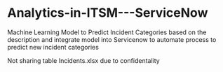 # Analytics-in-ITSM---ServiceNow
Machine Learning Model to Predict Incident Categories based on the description and integrate model into Servicenow to automate process to predict new incident categories

Not sharing table Incidents.xlsx due to confidentality 
